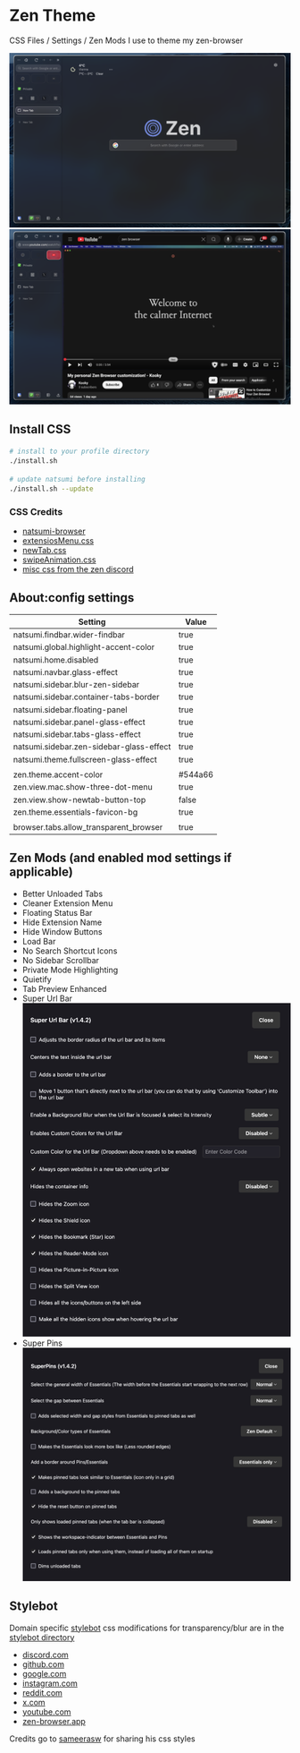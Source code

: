 # Zen Theme

CSS Files / Settings / Zen Mods I use to theme my zen-browser

![Screenshot of Browser](assets/screenshot_start.png)
![Screenshot of Youtube](assets/screenshot_youtube.png)

## Install CSS 

```bash
# install to your profile directory 
./install.sh 

# update natsumi before installing
./install.sh --update
```

### CSS Credits
- [natsumi-browser](https://github.com/greeeen-dev/natsumi-browser)
- [extensiosMenu.css](https://discord.com/channels/1088172780480114748/1281374861536526356/1337502917292326975)
- [newTab.css](https://discord.com/channels/1088172780480114748/1278814497917632552/threads/1317054453836415048)
- [swipeAnimation.css](https://github.com/sameerasw/zen-themes/tree/main/Zenimations)
- [misc css from the zen discord](https://discord.com/channels/1088172780480114748)

## About:config settings

| Setting                                        | Value   |
|------------------------------------------------|---------|
| natsumi.findbar.wider-findbar                  | true    |
| natsumi.global.highlight-accent-color          | true    |
| natsumi.home.disabled                          | true    |
| natsumi.navbar.glass-effect                     | true    |
| natsumi.sidebar.blur-zen-sidebar               | true    |
| natsumi.sidebar.container-tabs-border          | true    |
| natsumi.sidebar.floating-panel                 | true    |
| natsumi.sidebar.panel-glass-effect             | true    |
| natsumi.sidebar.tabs-glass-effect              | true    |
| natsumi.sidebar.zen-sidebar-glass-effect       | true    |
| natsumi.theme.fullscreen-glass-effect          | true    |
|                                                |         |
| zen.theme.accent-color                         | #544a66 |
| zen.view.mac.show-three-dot-menu               | true    |
| zen.view.show-newtab-button-top                | false   |
| zen.theme.essentials-favicon-bg                | true    |
|                                                |         |
| browser.tabs.allow_transparent_browser         | true    |

## Zen Mods (and enabled mod settings if applicable)

- Better Unloaded Tabs
- Cleaner Extension Menu
- Floating Status Bar
- Hide Extension Name
- Hide Window Buttons
- Load Bar
- No Search Shortcut Icons
- No Sidebar Scrollbar
- Private Mode Highlighting
- Quietify
- Tab Preview Enhanced
- Super Url Bar
![Super Url Bar Settings](assets/superurlbar.png)
- Super Pins
![Super Pins Settings](assets/superpins.png)

## Stylebot 

Domain specific [stylebot](https://stylebot.dev/) css modifications for transparency/blur are in the [stylebot directory](/stylebot)

- [discord.com](/stylebot/discord.com.css)
- [github.com](/stylebot/github.com.css)
- [google.com](/stylebot/google.com.css)
- [instagram.com](/stylebot/instagram.com.css)
- [reddit.com](/stylebot/reddit.com.css)
- [x.com](/stylebot/x.com.css)
- [youtube.com](/stylebot/youtube.com.css)
- [zen-browser.app](/stylebot/zen-browser.app.css)

Credits go to [sameerasw](https://github.com/sameerasw/my-internet) for sharing his css styles